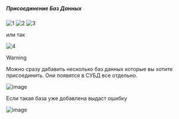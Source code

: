 ##### Присоединение Баз Данных

![1](https://github.com/user-attachments/assets/296b5664-bf69-4a07-a6df-6ec9254fec2b)
![2](https://github.com/user-attachments/assets/606c83c2-564d-4065-b827-47a5165e1dbf)
![3](https://github.com/user-attachments/assets/c39cd0d3-7c07-4aa9-b732-35df18a7f5d1)

или так

![4](https://github.com/user-attachments/assets/a4ed86e7-b654-426f-835f-fb9224d6aca4)

> [!Warning]
> Можно сразу дабавить несколько баз данных которые вы хотите присоединить. Они появятся в СУБД все отдельно.

![image](https://github.com/user-attachments/assets/bb0ae187-9881-4012-9784-4bcacaab8db2)

Если такая база уже добавлена выдаст ошибку

![image](https://github.com/user-attachments/assets/9510cf4c-83b1-4fe5-b2e8-195a4e655973)
